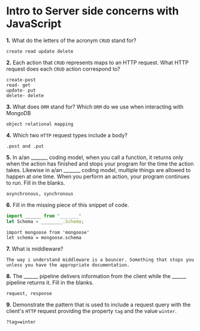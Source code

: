 # Intro to Server side concerns with JavaScript

**1.** What do the letters of the acronym `CRUD` stand for?
<!-- enter you answer in the space below -->
```
create read update delete
```
**2.** Each action that `CRUD` represents maps to an HTTP request. What HTTP request does each `CRUD` action correspond to?
<!-- enter you answer in the space below -->
```
create-post
read- get
update- put
delete- delete

```
**3.** What does `ORM` stand for? Which `ORM` do we use when interacting with MongoDB
<!-- enter you answer in the space below -->
```
object relational mapping
```
**4.** Which two `HTTP` request types include a body?
<!-- enter you answer in the space below -->
```
.post and .put
```
**5.** In a/an _______ coding model, when you call a function, it returns only when the action has finished and stops your program for the time the action takes. Likewise in a/an _______ coding model, multiple things are allowed to happen at one time. When you perform an action, your program continues to run.  Fill in the blanks.
<!-- enter you answer in the space below -->
```
asynchronous, synchronous
```

**6.** Fill in the missing piece of this snippet of code.
```js
import ______ from "_______"
let Schema = ________.Schema;
```
<!-- enter you answer in the space below -->
```
import mongoose from 'mongoose'
let schema = mongoose.schema
```
**7.** What is middleware?
<!-- enter you answer in the space below -->
```
The way i understand middleware is a bouncer. Something that stops you unless you have the appropriate documentation.
```
**8.** The ______ pipeline delivers information from the client while the ______ pipeline returns it. Fill in the blanks. 
<!-- enter you answer in the space below -->
```
request, response
```
**9.** 
Demonstrate the pattern that is used to include a request query with the client's `HTTP` request providing the property `tag` and the value `winter`.
<!-- enter you answer in the space below -->
```
?tag=winter
```